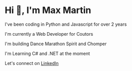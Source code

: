 <h1>Hi 👋, I'm Max Martin</h1>
<div style="list-style-type: disc;">  
<p>I've been coding in Python and Javascript for over 2 years</p>  
<p>I'm currently a Web Developer for Coutors</p> 
<p>I'm building Dance Marathon Spirit and Chomper</p>
<p>I'm Learning C# and .NET at the moment</p>  
<p>Let's connect on <a href="https://www.linkedin.com/in/max-martin1/">LinkedIn</a></p>
</div>

